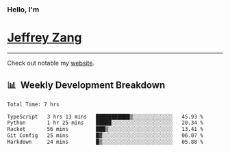 
### Hello, I'm 
# [Jeffrey Zang](https://www.linkedin.com/in/jeffreyzang/)

---

Check out notable my [website](http://jeffreyzang.com/).

## 📊 &nbsp;Weekly Development Breakdown
<!--START_SECTION:waka-->

```txt
Total Time: 7 hrs

TypeScript   3 hrs 13 mins   ███████████▒░░░░░░░░░░░░░   45.93 %
Python       1 hr 25 mins    █████░░░░░░░░░░░░░░░░░░░░   20.34 %
Racket       56 mins         ███▒░░░░░░░░░░░░░░░░░░░░░   13.41 %
Git Config   25 mins         █▓░░░░░░░░░░░░░░░░░░░░░░░   06.07 %
Markdown     24 mins         █▒░░░░░░░░░░░░░░░░░░░░░░░   05.88 %
```

<!--END_SECTION:waka-->

